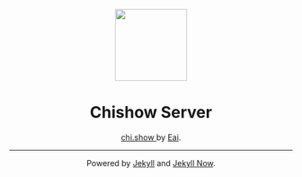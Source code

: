 <p align="center"><img src="http://i.imgur.com/qbrjWXd.png" width="128px" height="128px"></p>
<h1 align="center">Chishow Server</h1>
<p align="center"><a href="http://chi.show">chi.show </a> by <a href="https://github.com/eai04191">Eai</a>.</p>

<hr>

<p align="center">Powered by <a href="https://github.com/jekyll/jekyll">Jekyll</a> and <a href="https://github.com/barryclark/jekyll-now">Jekyll Now</a>.</p>